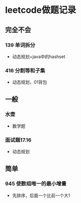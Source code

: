 # leetcode做题记录
## 完全不会
### 139 单词拆分
- 动态规划+java中的hashset
### 416 分割等和子集
- 动态规划，01背包
## 一般
### 水壶
- 数学题
### 面试题17.16
- 动态规划
## 简单
### 945 使数组唯一的最小增量
- 先排序，后面一个比前一个大1